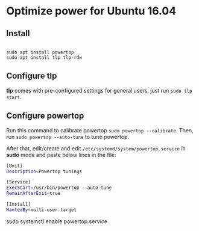 # Optimize power for Ubuntu 16.04

## Install 

```shell

sudo apt install powertop
sudo apt install tlp tlp-rdw

```
## Configure tlp

**tlp** comes with pre-configured settings for general users, just run `sudo tlp start`. 

## Configure powertop

Run this command to calibrate powertop `sudo powertop --calibrate`. Then, run `sudo powertop --auto-tune` to tune powertop. 

After that, edit/create and edit `/etc/systemd/system/powertop.service` in **sudo** mode and paste below lines in the file:

```bash
[Unit]
Description=Powertop tunings

[Service]
ExecStart=/usr/bin/powertop --auto-tune
RemainAfterExit=true

[Install]
WantedBy=multi-user.target

```

sudo systemctl enable powertop.service
